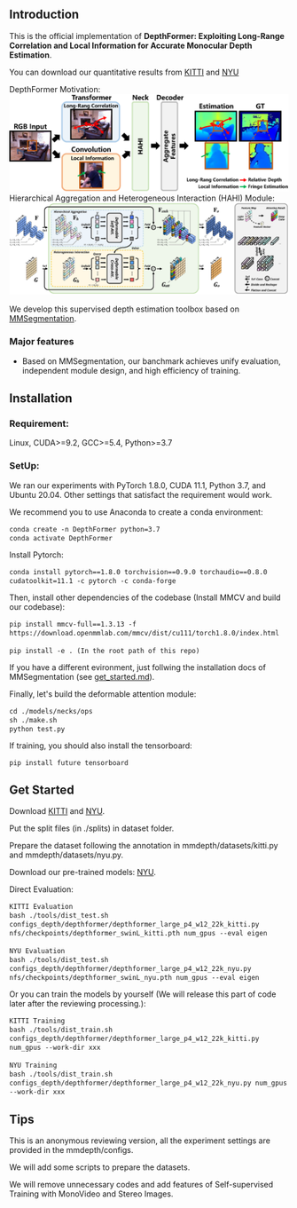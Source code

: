 ## Introduction


This is the official implementation of **DepthFormer: Exploiting Long-Range Correlation and Local Information for Accurate Monocular Depth Estimation**.

You can download our quantitative results from [KITTI](https://drive.google.com/file/d/1N1H12Wj4HrDT0b4TCGwNzsQ8BsK6mtOD/view?usp=sharing) and [NYU](https://drive.google.com/file/d/1N1H12Wj4HrDT0b4TCGwNzsQ8BsK6mtOD/view?usp=sharing)

DepthFormer Motivation:
![demo image](resources/teaser_v2.png)
Hierarchical Aggregation and Heterogeneous Interaction (HAHI) Module:
![demo image](resources/HAHI_v4.png)

We develop this supervised depth estimation toolbox based on [MMSegmentation](https://github.com/open-mmlab/mmsegmentation).

### Major features

- Based on MMSegmentation, our banchmark achieves unify evaluation, independent module design, and high efficiency of training. 

## Installation

### Requirement:
Linux, CUDA>=9.2, GCC>=5.4, Python>=3.7

### SetUp:
We ran our experiments with PyTorch 1.8.0, CUDA 11.1, Python 3.7, and Ubuntu 20.04. Other settings that satisfact the requirement would work.

We recommend you to use Anaconda to create a conda environment:

```shell
conda create -n DepthFormer python=3.7
conda activate DepthFormer
```

Install Pytorch:
```shell
conda install pytorch==1.8.0 torchvision==0.9.0 torchaudio==0.8.0 cudatoolkit=11.1 -c pytorch -c conda-forge
```

Then, install other dependencies of the codebase (Install MMCV and build our codebase):
```shell
pip install mmcv-full==1.3.13 -f https://download.openmmlab.com/mmcv/dist/cu111/torch1.8.0/index.html

pip install -e . (In the root path of this repo)
```
If you have a different evironment, just follwing the installation docs of MMSegmentation (see [get_started.md](docs/get_started.md)).

Finally, let's build the deformable attention module:
```shell
cd ./models/necks/ops
sh ./make.sh
python test.py
```

If training, you should also install the tensorboard:
```shell
pip install future tensorboard
```

## Get Started
Download [KITTI](http://www.cvlibs.net/datasets/kitti/eval_depth.php?benchmark=depth_prediction) and [NYU](https://github.com/cogaplex-bts/bts/tree/master/pytorch).

Put the split files (in ./splits) in dataset folder.

Prepare the dataset following the annotation in mmdepth/datasets/kitti.py and mmdepth/datasets/nyu.py.

Download our pre-trained models: [NYU](https://drive.google.com/file/d/18nrWkj19ORnJqJdylAsE2tx1BEEzuMCm/view?usp=sharing).

<!-- [KITTI](https://drive.google.com/file/d/1I3z8zuDdEjrI1eP34xKVDAnGqbnTdPRi/view?usp=sharing) -->

Direct Evaluation:
```shell
KITTI Evaluation
bash ./tools/dist_test.sh configs_depth/depthformer/depthformer_large_p4_w12_22k_kitti.py nfs/checkpoints/depthformer_swinL_kitti.pth num_gpus --eval eigen

NYU Evaluation
bash ./tools/dist_test.sh configs_depth/depthformer/depthformer_large_p4_w12_22k_nyu.py nfs/checkpoints/depthformer_swinL_nyu.pth num_gpus --eval eigen
```

Or you can train the models by yourself (We will release this part of code later after the reviewing processing.):
```shell
KITTI Training
bash ./tools/dist_train.sh configs_depth/depthformer/depthformer_large_p4_w12_22k_kitti.py num_gpus --work-dir xxx

NYU Training
bash ./tools/dist_train.sh configs_depth/depthformer/depthformer_large_p4_w12_22k_nyu.py num_gpus --work-dir xxx
```

## Tips
This is an anonymous reviewing version, all the experiment settings are provided in the mmdepth/configs.

We will add some scripts to prepare the datasets.

We will remove unnecessary codes and add features of Self-supervised Training with MonoVideo and Stereo Images.
